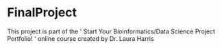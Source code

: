 # FinalProject
This project is part of the ' Start Your Bioinformatics/Data Science Project Portfolio! ' online course created by Dr. Laura Harris

